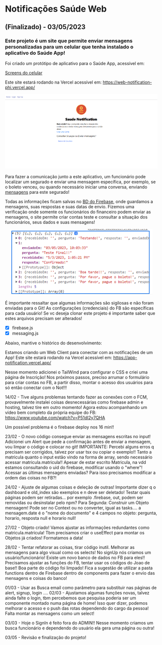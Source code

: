 # Notificações Saúde Web
## (Finalizado) - 03/05/2023
### Este projeto é um site que permite enviar mensagens personalizadas para um celular que tenha instalado o aplicativo do Saúde App!

Foi criado um protótipo de aplicativo para o Saúde App, acessível em:


[Screens do celular](/assets/SS.png)

Este site estará rodando na Vercel acessível em:
https://web-notification-phi.vercel.app/

![Site](/assets/home.png)

Para fazer a comunicação junto a este aplicativo, um funcionário pode localizar um segurado e enviar uma mensagem específica, por exemplo, se o boleto venceu, ou quando necessário iniciar uma conversa, enviando [mensagens](/assets/enviado.png) para este segurado!

Todas as informações ficam salvas no [BD do Firebase](/assets/firebase.png), onde guardamos a mensagens, suas respostas e suas datas de envio.
Fizemos uma verificação onde somente os funcionários do financeiro podem enviar as mensagens, o site permite criar contas teste e consultar a situação dos funcionários, seus dados e suas mensagens!

<div align="center">
<img src="/assets/resposta.png">
</div>

É importante ressaltar que algumas informações são sigilosas e não foram enviadas para o Git! As configurações (credenciais) do FB são específicas para cada usuário! Se vc deseja clonar este projeto é importante saber que estes arquivos precisam ser alterados!

- [x] firebase.js
- [x] messaging.js

Abaixo, mantive o histórico do desenvolvimento:

Estamos criando um Web Client para conectar com as notificações de um App! Este site estará rodando na Vercel acessível em: https://app-notification.vercel.app/


Nesse momento adicionei o TailWind para configurar o CSS e criei uma página de Inscrição!
Nos próximos passos, preciso arrumar o formulário para criar contas no FB, a partir disso, montar o acesso dos usuários para só então conectar com o Not!!!

14/02 - Tive alguns problemas tentando fazer as conexões com o FCM, provavelmente instalei coisas desnecessárias como firebase admin e hosting, talvez tire em outro momento!
Agora estou acompanhando um vídeo bem completo da própria equipe do FB:
https://www.youtube.com/watch?v=P51dI2y7QHA

Um possível problema é o firebase deploy nos 16 min!!

23/02 - O novo código consegue enviar as mensagens escritas no input! Adicionei um Alert que pede a confirmação antes de enviar a mensagem, vou limpar o código e colocar no git!
IMPORTANTE:
Percebi alguns erros q precisam ser corrigidos, talvez por usar tsx ou copiar o exemplo!!
Tanto a matricula quanto o input estão vindo na forma de array, sendo necessário acessar matricula.matricula!!
Apesar de estar escrito Matricula, na vdd estamos consultando o uid do firebase, modificar usando o "where"!
Acessar as últimas mensagens enviadas? Para isso precisamos modificar a ordem das coisas no FB?!

24/02 - Ajuste de algumas coisas e deleção de outras! Importante dizer q o dashboard e old_index são exemplos e n deve ser deletado! Testar quais páginas podem ser retiradas...
por exemplo .firebase, out, podem ser removidas ou desinstalar pelo npm?
Para Segunda: Construir um Objeto mensagem! Pode ser no Context ou no converter, igual as tasks.... a mensagem.date é o "nome do documento" e 4 campos no objeto:
pergunta, horario, resposta null e horario null!

27/02 - Objeto criado! Vamos ajustar as informações redundantes como matricula.matricula! Tbm precisamos criar o useEffect para montar os Objetos já criados!
Formatamos a data!

28/02 - Tentar refatorar as coisas, tirar código inutil. Melhorar as mensagens para algo visual como os selects!
No signUp nós criamos um usuário/funcionário! Existe um novo banco de dados no FB para eles!! Precisamos ajustar as funções do FB, tentar usar os códigos do Joao de base!!
Boa parte do código foi limpado! Fica a sugestão de utilizar a pasta functions dentro de Firebase dentro de components para fazer o envio das mensagens e coisas do banco!

01/03 - Usar as Busca email como parâmetro para substituir nas páginas de alert, signup, login ....
02/03 - Ajustamos algumas funções novas, talvez ainda falte o login, tbm percebemos que pesquisa poderia ser um componente montado numa página de home!
Isso quer dizer, podemos melhorar o acesso e o push das rotas dependendo do cargo da pessoa!
Falta montar as mensagens como um select!

03/03 - Hoje o SignIn é feito fora do ADMIN!! Nesse momento criamos um busca funcionário e dependendo do usuário ela gera uma página ou outra!

03/05 - Revisão e finalização do projeto!
